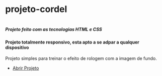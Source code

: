 <h1>projeto-cordel<h1>
<h5>Projeto feito com as tecnologias HTML e CSS</h5>
 <h4>Projeto totalmente responsivo, esta apto a se adpar a qualquer dispositivo</h4>
<p> Projeto simples para treinar o efeito de rologem com a imagem de fundo.</p>

<ul>
 <li><a href="https://eduardofranciscone.github.io/projeto-cordel/">Abrir Projeto</a></li>
</ul>
